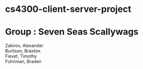 # cs4300-client-server-project

# Group : Seven Seas Scallywags
Zakirov, Alexander  
Burlison, Braxton  
Fievet, Timothy  
Fuhriman, Braden
